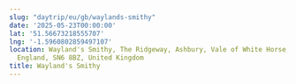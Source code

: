 ```yaml
---
slug: "daytrip/eu/gb/waylands-smithy"
date: '2025-05-23T00:00:00'
lat: '51.56673218555707'
lng: '-1.5960802859497107'
location: Wayland's Smithy, The Ridgeway, Ashbury, Vale of White Horse, Oxfordshire,
  England, SN6 8BZ, United Kingdom
title: Wayland's Smithy
---
```



